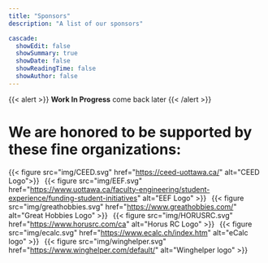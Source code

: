 ```yaml
---
title: "Sponsors"
description: "A list of our sponsors"

cascade:
  showEdit: false
  showSummary: true
  showDate: false
  showReadingTime: false
  showAuthor: false
---
```

{{< alert >}}
**Work In Progress** come back later
{{< /alert >}}
# We are honored to be supported by these fine organizations:
{{< figure src="img/CEED.svg" href="https://ceed-uottawa.ca/" alt="CEED Logo">}}
&#8198;
{{< figure src="img/EEF.svg" href="https://www.uottawa.ca/faculty-engineering/student-experience/funding-student-initiatives" alt="EEF Logo" >}}
&#8198;
{{< figure src="img/greathobbies.svg" href="https://www.greathobbies.com/" alt="Great Hobbies Logo" >}}
&#8198;
{{< figure src="img/HORUSRC.svg" href="https://www.horusrc.com/ca" alt="Horus RC Logo" >}}
&#8198;
{{< figure src="img/ecalc.svg" href="https://www.ecalc.ch/index.htm" alt="eCalc logo" >}}
&#8198;
{{< figure src="img/winghelper.svg" href="https://www.winghelper.com/default/" alt="Winghelper logo" >}}



